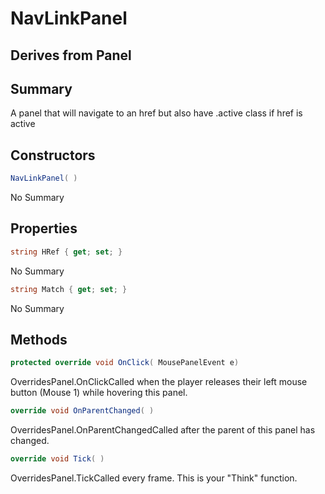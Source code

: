 # NavLinkPanel

## Derives from Panel

## Summary

A panel that will navigate to an href but also have .active class if href is active
## Constructors

```c#
NavLinkPanel( ) 
```
No Summary
## Properties

```c#
string HRef { get; set; } 
```
No Summary
```c#
string Match { get; set; } 
```
No Summary
## Methods

```c#
protected override void OnClick( MousePanelEvent e) 
```
OverridesPanel.OnClickCalled when the player releases their left mouse button (Mouse 1) while hovering this panel.
```c#
override void OnParentChanged( ) 
```
OverridesPanel.OnParentChangedCalled after the parent of this panel has changed.
```c#
override void Tick( ) 
```
OverridesPanel.TickCalled every frame. This is your "Think" function.
